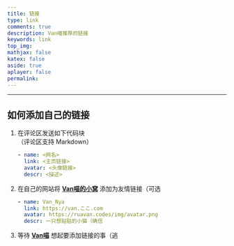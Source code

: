 ```yaml
---
title: 链接  
type: link  
comments: true  
description: Van喵推荐的链接  
keywords: link  
top_img:  
mathjax: false  
katex: false  
aside: true  
aplayer: false  
permalink:  
---
```


********

## 如何添加自己的链接

1. 在评论区发送如下代码块  
（评论区支持 Markdown）

    ```YAML
    - name: <网名>
      link: <主页链接>
      avatar: <头像链接>
      descr: <描述>
    ```

1. 在自己的网站将 [**Van喵的小窝**](https://van.ここ.com) 添加为友情链接（可选

    ```YAML
    - name: Van_Nya
      link: https://van.ここ.com
      avatar: https://ruavan.codes/img/avatar.png
      descr: 一只想贴贴的小猫（确信
    ```

2. 等待 [**Van喵**](https://github.com/Van-Nya) 想起要添加链接的事（逃
